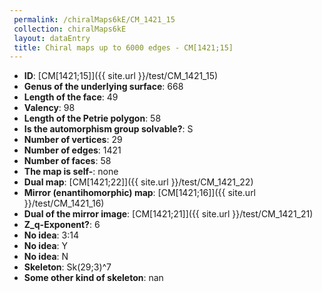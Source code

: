 ```yaml
--- 
 permalink: /chiralMaps6kE/CM_1421_15 
 collection: chiralMaps6kE
 layout: dataEntry
 title: Chiral maps up to 6000 edges - CM[1421;15]
---
```


- **ID**: [CM[1421;15]]({{ site.url }}/test/CM_1421_15)
- **Genus of the underlying surface**: 668
- **Length of the face**: 49
- **Valency**: 98
- **Length of the Petrie polygon**: 58
- **Is the automorphism group solvable?**: S
- **Number of vertices**: 29
- **Number of edges**: 1421
- **Number of faces**: 58
- **The map is self-**: none
- **Dual map**: [CM[1421;22]]({{ site.url }}/test/CM_1421_22)
- **Mirror (enantihomorphic) map**: [CM[1421;16]]({{ site.url }}/test/CM_1421_16)
- **Dual of the mirror image**: [CM[1421;21]]({{ site.url }}/test/CM_1421_21)
- **Z_q-Exponent?**: 6
- **No idea**:  3:14
- **No idea**: Y
- **No idea**: N
- **Skeleton**: Sk(29;3)^7
- **Some other kind of skeleton**: nan
